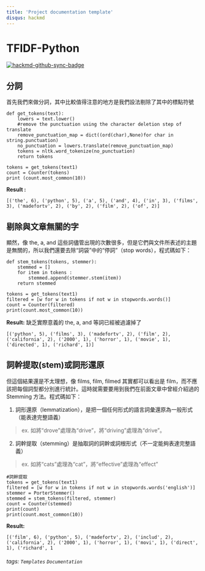```yaml
---
title: 'Project documentation template'
disqus: hackmd
---
```


TFIDF-Python
===


[![hackmd-github-sync-badge](https://hackmd.io/60hpuUHTSeK-S_vbSrmqoA/badge)](https://hackmd.io/60hpuUHTSeK-S_vbSrmqoA)



## 分詞

首先我們來做分詞，其中比較值得注意的地方是我們設法剔除了其中的標點符號
```gherkin=
def get_tokens(text):
	lowers = text.lower()
	#remove the punctuation using the character deletion step of translate
	remove_punctuation_map = dict((ord(char),None)for char in string.punctuation)
	no_punctuation = lowers.translate(remove_punctuation_map)
	tokens = nltk.word_tokenize(no_punctuation)
	return tokens

tokens = get_tokens(text1)
count = Counter(tokens)
print (count.most_common(10))
```

**Result :**
```gherkin=
[('the', 6), ('python', 5), ('a', 5), ('and', 4), ('in', 3), ('films', 3), ('madefortv', 2), ('by', 2), ('film', 2), ('of', 2)]
```

## 剔除與文章無關的字
顯然，像 the, a, and 這些詞儘管出現的次數很多，但是它們與文件所表述的主題是無關的，所以我們還要去除“詞袋”中的“停詞”（stop words），程式碼如下：

```gherkin=
def stem_tokens(tokens, stemmer):
	stemmed = []
	for item in tokens :
		stemmed.append(stemmer.stem(item))
	return stemmed

tokens = get_tokens(text1)
filtered = [w for w in tokens if not w in stopwords.words()]
count = Counter(filtered)
print(count.most_common(10))
```

**Result:** 缺乏實際意義的 the, a, and 等詞已經被過濾掉了
```gherkin=
[('python', 5), ('films', 3), ('madefortv', 2), ('film', 2), ('california', 2), ('2000', 1), ('horror', 1), ('movie', 1), ('directed', 1), ('richard', 1)]
```

## 詞幹提取(stem)或詞形還原
但這個結果還是不太理想，像 films, film, filmed 其實都可以看出是 film，而不應該把每個詞型都分別進行統計。這時就需要要用到我們在前面文章中曾經介紹過的 Stemming 方法。程式碼如下：

1. 詞形還原（lemmatization），是把一個任何形式的語言詞彙還原為一般形式（能表達完整語義）
> ex. 如將“drove”處理為“drive”，將“driving”處理為“drive”。
2. 詞幹提取（stemming）是抽取詞的詞幹或詞根形式（不一定能夠表達完整語義）
> ex. 如將“cats”處理為“cat”，將“effective”處理為“effect”
```gherkin=
#詞幹提取
tokens = get_tokens(text1)
filtered = [w for w in tokens if not w in stopwords.words('english')]
stemmer = PorterStemmer()
stemmed = stem_tokens(filtered, stemmer)
count = Counter(stemmed)
print(count)
print(count.most_common(10))
```
**Result:**
```gherkin=
[('film', 6), ('python', 5), ('madefortv', 2), ('includ', 2), ('california', 2), ('2000', 1), ('horror', 1), ('movi', 1), ('direct', 1), ('richard', 1
```
###### tags: `Templates` `Documentation`
